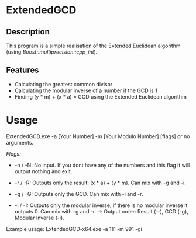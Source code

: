 # ExtendedGCD

## Description
This program is a simple realisation of the Extended Euclidean algorithm (using *Boost:\:multiprecision::cpp_int*).

## Features
- Calculating the greatest common divisor
- Calculating the modular inverse of a number if the GCD is 1
- Finding (y * m) + (x * a) = GCD using the Extended Euclidean algorithm

# Usage
 ExtendedGCD.exe -a [Your Number] -m [Your Modulo Number] [flags] or no arguments.
 
*Flags:*

+ -n / -N: No input. If you dont have any of the numbers and this flag it will output nothing and exit.

+ -r / -R: Outputs only the result: (x * a) + (y * m). Can mix with -g and -i.
+ -g / -G: Outputs only the GCD. Can mix with -i and -r.
+ -i / -I: Outputs only the modular inverse, if there is no modular inverse it outputs 0. Can mix with -g and -r.
-> Output order: Result (-r), GCD (-g), Modular Inverse (-i).


Example usage: ExtendedGCD-x64.exe -a 111 -m 991 -gi
